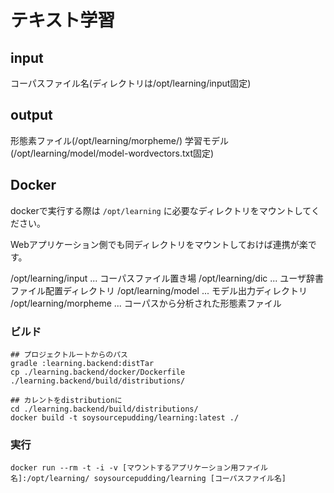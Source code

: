 # テキスト学習

## input

コーパスファイル名(ディレクトリは/opt/learning/input固定)

## output

形態素ファイル(/opt/learning/morpheme/)
学習モデル(/opt/learning/model/model-wordvectors.txt固定)

## Docker

dockerで実行する際は `/opt/learning` に必要なディレクトリをマウントしてください。

Webアプリケーション側でも同ディレクトリをマウントしておけば連携が楽です。

/opt/learning/input ... コーパスファイル置き場
/opt/learning/dic ... ユーザ辞書ファイル配置ディレクトリ
/opt/learning/model ... モデル出力ディレクトリ
/opt/learning/morpheme ... コーパスから分析された形態素ファイル

### ビルド

```
## プロジェクトルートからのパス
gradle :learning.backend:distTar
cp ./learning.backend/docker/Dockerfile ./learning.backend/build/distributions/

## カレントをdistributionに
cd ./learning.backend/build/distributions/
docker build -t soysourcepudding/learning:latest ./
```

### 実行

`docker run --rm -t -i -v [マウントするアプリケーション用ファイル名]:/opt/learning/ soysourcepudding/learning [コーパスファイル名]`
